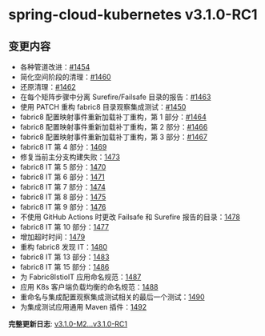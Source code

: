 # spring-cloud-kubernetes v3.1.0-RC1

## 变更内容

- 各种管道改进：[#1454](https://github.com/spring-cloud/spring-cloud-kubernetes/pull/1454)
- 简化空间阶段的清理：[#1460](https://github.com/spring-cloud/spring-cloud-kubernetes/pull/1460)
- 还原清理：[#1462](https://github.com/spring-cloud/spring-cloud-kubernetes/pull/1462)
- 在每个矩阵步骤中分离 Surefire/Failsafe 目录的报告：[#1463](https://github.com/spring-cloud/spring-cloud-kubernetes/pull/1463)
- 使用 PATCH 重构 fabric8 目录观察集成测试：[#1450](https://github.com/spring-cloud/spring-cloud-kubernetes/pull/1450)
- fabric8 配置映射事件重新加载补丁重构，第 1 部分：[#1464](https://github.com/spring-cloud/spring-cloud-kubernetes/pull/1464)
- fabric8 配置映射事件重新加载补丁重构，第 2 部分：[#1466](https://github.com/spring-cloud/spring-cloud-kubernetes/pull/1466)
- fabric8 配置映射事件重新加载补丁重构，第 3 部分：[#1467](https://github.com/spring-cloud/spring-cloud-kubernetes/pull/1467)
- fabric8 IT 第 4 部分：[1469](https://github.com/spring-cloud/spring-cloud-kubernetes/pull/1469)
- 修复当前主分支构建失败：[1473](https://github.com/spring-cloud/spring-cloud-kubernetes/pull/1473)
- fabric8 IT 第 5 部分：[1470](https://github.com/spring-cloud/spring-cloud-kubernetes/pull/1470)
- fabric8 IT 第 6 部分：[1471](https://github.com/spring-cloud/spring-cloud-kubernetes/pull/1471)
- fabric8 IT 第 7 部分：[1474](https://github.com/spring-cloud/spring-cloud-kubernetes/pull/1474)
- fabric8 IT 第 8 部分：[1475](https://github.com/spring-cloud/spring-cloud-kubernetes/pull/1475)
- fabric8 IT 第 9 部分：[1476](https://github.com/spring-cloud/spring-cloud-kubernetes/pull/1476)
- 不使用 GitHub Actions 时更改 Failsafe 和 Surefire 报告的目录：[1478](https://github.com/spring-cloud/spring-cloud-kubernetes/pull/1478)
- fabric8 IT 第 10 部分：[1477](https://github.com/spring-cloud/spring-cloud-kubernetes/pull/1477)
- 增加超时时间：[1479](https://github.com/spring-cloud/spring-cloud-kubernetes/pull/1479)
- 重构 fabric8 发现 IT：[1480](https://github.com/spring-cloud/spring-cloud-kubernetes/pull/1480)
- fabric8 IT 第 13 部分：[1483](https://github.com/spring-cloud/spring-cloud-kubernetes/pull/1483)
- fabric8 IT 第 15 部分：[1486](https://github.com/spring-cloud/spring-cloud-kubernetes/pull/1486)
- 为 Fabric8IstioIT 应用命名规范：[1487](https://github.com/spring-cloud/spring-cloud-kubernetes/pull/1487)
- 应用 K8s 客户端负载均衡的命名规范：[1488](https://github.com/spring-cloud/spring-cloud-kubernetes/pull/1488)
- 重命名与集成配置观察集成测试相关的最后一个测试：[1490](https://github.com/spring-cloud/spring-cloud-kubernetes/pull/1490)
- 为集成测试应用通用 Maven 插件：[1492](https://github.com/spring-cloud/spring-cloud-kubernetes/pull/1492)

**完整更新日志**: [v3.1.0-M2...v3.1.0-RC1](https://github.com/spring-cloud/spring-cloud-kubernetes/compare/v3.1.0-M2...v3.1.0-RC1)
```